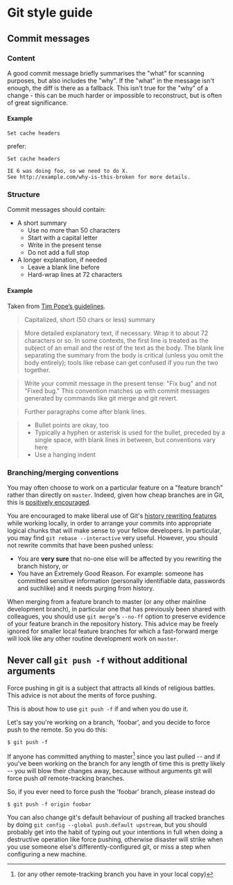 # Git style guide

## Commit messages

### Content

A good commit message briefly summarises the "what" for scanning purposes, but
also includes the "why". If the "what" in the message isn't enough, the diff is
there as a fallback. This isn't true for the "why" of a change - this can be
much harder or impossible to reconstruct, but is often of great significance.

#### Example

``Set cache headers``

prefer:

```
Set cache headers

IE 6 was doing foo, so we need to do X.
See http://example.com/why-is-this-broken for more details.
```


### Structure

Commit messages should contain:

* A short summary
  * Use no more than 50 characters
  * Start with a capital letter
  * Write in the present tense
  * Do not add a full stop
* A longer explanation, if needed
  * Leave a blank line before
  * Hard-wrap lines at 72 characters


#### Example

Taken from [Tim Pope’s guidelines](http://tbaggery.com/2008/04/19/a-note-about-git-commit-messages.html).

> Capitalized, short (50 chars or less) summary

> More detailed explanatory text, if necessary.  Wrap it to about 72
characters or so.  In some contexts, the first line is treated as the
subject of an email and the rest of the text as the body.  The blank
line separating the summary from the body is critical (unless you omit
the body entirely); tools like rebase can get confused if you run the
two together.

> Write your commit message in the present tense: "Fix bug" and not "Fixed
bug."  This convention matches up with commit messages generated by
commands like git merge and git revert.

> Further paragraphs come after blank lines.

> - Bullet points are okay, too
> - Typically a hyphen or asterisk is used for the bullet, preceded by a
  single space, with blank lines in between, but conventions vary here
> - Use a hanging indent

### Branching/merging conventions

You may often choose to work on a particular feature on a "feature branch"
rather than directly on `master`. Indeed, given how cheap branches are in Git,
this is [positively encouraged](http://git-scm.com/book/en/Git-Branching-Basic-Branching-and-Merging).

You are encouraged to make liberal use of Git's [history rewriting
features](http://git-scm.com/book/en/Git-Tools-Rewriting-History) while working
locally, in order to arrange your commits into appropriate logical chunks that
will make sense to your fellow developers. In particular, you may find
`git rebase --interactive` very useful. However, you should not rewrite commits
that have been pushed unless:

  * You are **very sure** that no-one else will be affected by you rewriting the
    branch history, *or*
  * You have an Extremely Good Reason. For example: someone has committed
    sensitive information (personally identifiable data, passwords and suchlike)
    and it needs purging from history.

When merging from a feature branch to master (or any other mainline development
branch), in particular one that has previously been shared with colleagues, you
should use `git merge`'s `--no-ff` option to preserve evidence of your feature
branch in the repository history. This advice may be freely ignored for smaller
local feature branches for which a fast-forward merge will look like any other
routine development work on `master`.

## Never call `git push -f` without additional arguments

Force pushing in git is a subject that attracts all kinds of religious
battles. This advice is not about the merits of force pushing.

This is about how to use `git push -f` if and when you do use it.

Let's say you're working on a branch, 'foobar', and you decide to force push
to the remote. So you do this:

    $ git push -f

If anyone has committed anything to master[^1] since you last pulled -- and if
you've been working on the branch for any length of time this is pretty likely
-- you will blow their changes away, because without arguments git will force
push *all* remote-tracking branches.

So, if you ever need to force push the 'foobar' branch, please instead do

    $ git push -f origin foobar

You can also change git's default behaviour of pushing all tracked branches by
doing `git config --global push.default upstream`, but you should probably get
into the habit of typing out your intentions in full when doing a destructive
operation like force pushing, otherwise disaster will strike when you use
someone else's differently-configured git, or miss a step when configuring a
new machine.

[^1]: (or any other remote-tracking branch you have in your local copy)
